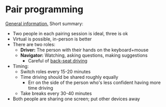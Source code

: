 # Pair programming

[General information.](https://dev.to/documatic/pair-programming-best-practices-and-tools-154j#best-practices-for-pair-programming) Short summary:

- Two people in each pairing session is ideal, three is ok
- Virtual is possible, in-person is better
- There are two roles:
  - **Driver:** The person with their hands on the keyboard+mouse
  - **Navigator:** Watching, asking questions, making suggestions
    - Careful of [back-seat driving](https://en.wikipedia.org/wiki/Back-seat_driver)
- Timing:
  - Switch roles every 15-20 minutes
  - Time driving should be shared roughly equally
    - Err on the side of the person who's less confident having more time driving
  - Take breaks every 30-40 minutes
- Both people are sharing one screen; put other devices away
